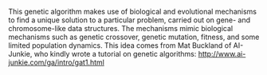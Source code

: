 This genetic algorithm makes use of biological and evolutional mechanisms to find a unique solution to a
particular problem, carried out on gene- and chromosome-like data structures. The mechanisms mimic biological
mechanisms such as genetic crossover, genetic mutation, fitness, and some limited population dynamics.
This idea comes from Mat Buckland of AI-Junkie, who kindly wrote a tutorial on genetic algorithms:
http://www.ai-junkie.com/ga/intro/gat1.html
